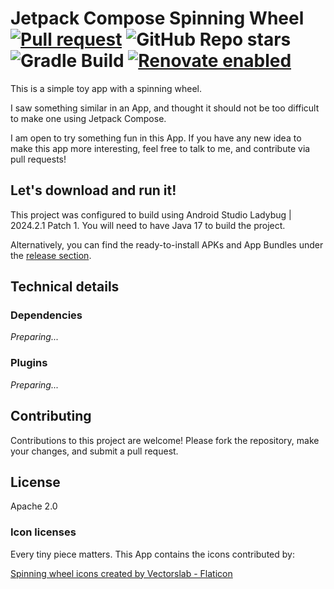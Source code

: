 # Jetpack Compose Spinning Wheel <br/>[![Pull request](https://img.shields.io/badge/PRs-welcome-success?style=flat)](https://github.com/ryanw-mobile/spinning-wheel/pulls) ![GitHub Repo stars](https://img.shields.io/github/stars/ryanw-mobile/spinning-wheel?style=flat) ![Gradle Build](https://github.com/ryanw-mobile/spinning-wheel/actions/workflows/main_build.yml/badge.svg) [![Renovate enabled](https://img.shields.io/badge/renovate-enabled-brightgreen.svg)](https://renovatebot.com/)

This is a simple toy app with a spinning wheel.

I saw something similar in an App, and thought it should not be too difficult to make one using
Jetpack Compose.

I am open to try something fun in this App. If you have any new idea to make this app more
interesting, feel free to talk to me, and contribute via pull requests!

## Let's download and run it!

This project was configured to build using Android Studio Ladybug | 2024.2.1 Patch 1. You will need
to have Java 17 to build the project.

Alternatively, you can find the ready-to-install APKs and App Bundles under
the [release section](https://github.com/ryanw-mobile/spinning-wheel/releases).

## Technical details

### Dependencies

_Preparing..._

### Plugins

_Preparing..._

## Contributing

Contributions to this project are welcome! Please fork the repository, make your changes, and submit
a pull request.

## License

Apache 2.0

### Icon licenses

Every tiny piece matters. This App contains the icons contributed by:

<a href="https://www.flaticon.com/free-icons/spinning-wheel" title="spinning wheel icons">Spinning
wheel icons created by Vectorslab - Flaticon</a>
